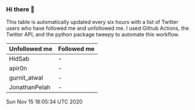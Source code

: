 ### Hi there 👋

This table is automatically updated every six hours with a list of Twitter users who have followed me and unfollowed me. I used Github Actions, the Twitter API, and the python package tweepy to automate this workflow.

| Unfollowed me |  Followed me |
| --- | --- |
|HidSab|-|
|apir0n|-|
|gurnit_atwal|-|
|JonathanPelah|-|
Sun Nov 15 18:05:34 UTC 2020
